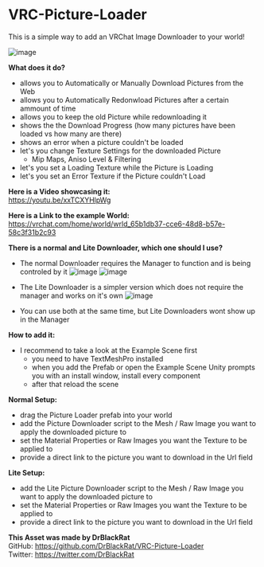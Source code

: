 # VRC-Picture-Loader
This is a simple way to add an VRChat Image Downloader to your world!

![image](https://user-images.githubusercontent.com/46327609/221857848-917b9b95-4071-4667-91db-208a59b4bdeb.png)

__What does it do?__
- allows you to Automatically or Manually Download Pictures from the Web
- allows you to Automatically Redonwload Pictures after a certain ammount of time
- allows you to keep the old Picture while redownloading it
- shows the the Download Progress (how many pictures have been loaded vs how many are there)
- shows an error when a picture couldn't be loaded
- let's you change Texture Settings for the downloaded Picture
  - Mip Maps, Aniso Level & Filtering
- let's you set a Loading Texture while the Picture is Loading 
- let's you set an Error Texture if the Picture couldn't Load

__Here is a Video showcasing it:__  
https://youtu.be/xxTCXYHlpWg

__Here is a Link to the example World:__  
https://vrchat.com/home/world/wrld_65b1db37-cce6-48d8-b57e-58c3f31b2c93

__There is a normal and Lite Downloader, which one should I use?__
- The normal Downloader requires the Manager to function and is being controled by it
![image](https://github.com/DrBlackRat/VRC-Picture-Loader/assets/46327609/617d514d-f7a5-45cb-bc07-46f9c8f4d8f2)
![image](https://github.com/DrBlackRat/VRC-Picture-Loader/assets/46327609/5dc317bd-337a-4428-b148-cfb49dc472ce)
- The Lite Downloader is a simpler version which does not require the manager and works on it's own
![image](https://github.com/DrBlackRat/VRC-Picture-Loader/assets/46327609/09212d74-c7ab-42ba-95c7-6c2fad0aac90)

- You can use both at the same time, but Lite Downloaders wont show up in the Manager

__How to add it:__
- I recommend to take a look at the Example Scene first  
  - you need to have TextMeshPro installed
  - when you add the Prefab or open the Example Scene Unity prompts you with an install window, install every component
  - after that reload the scene 

__Normal Setup:__
- drag the Picture Loader prefab into your world
- add the Picture Downloader script to the Mesh / Raw Image you want to apply the downloaded picture to
- set the Material Properties or Raw Images you want the Texture to be applied to
- provide a direct link to the picture you want to download in the Url field

__Lite Setup:__
- add the Lite Picture Downloader script to the Mesh / Raw Image you want to apply the downloaded picture to
- set the Material Properties or Raw Images you want the Texture to be applied to
- provide a direct link to the picture you want to download in the Url field
  
__This Asset was made by DrBlackRat__  
GitHub: https://github.com/DrBlackRat/VRC-Picture-Loader  
Twitter: https://twitter.com/DrBlackRat  
